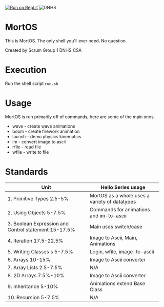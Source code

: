 [![Run on Repl.it](https://repl.it/badge/github/nathanielCherian/MortOS)](https://repl.it/github/nathanielCherian/MortOS) 
![DNHS](https://img.shields.io/badge/DNHS-mortos-brightgreen)

# MortOS
This is MortOS. The only shell you'll ever need. No question.

Created by Scrum Group 1 DNHS CSA

# Execution

Run the shell script ```run.sh```

# Usage
MortOS is run primarily off of commands, here are some of the main ones.

- wave - create wave animations 
- boom - create firework animation
- launch - demo physics kinematics
- im - convert image to ascii
- rfile - read file
- wfile - write to file 



# Standards 

| Unit | Hello Series usage |
| ------------- | ----------- |
|  1. Primitive Types 2.5-5% | MortOS as a whole uses a variety of datatypes|
|  2. Using Objects 5-7.5% | Commands for animations and im-to-ascii |
|  3. Boolean Expression and Control statement 15-17.5% | Main uses switch/case|
|  4. Iteration 17.5-22.5% | Image to Ascii, Main, Animations |
|  5. Writing Classes s 5-7.5% | Login, wfile, image-to-ascii|
|  6. Arrays 10-15% | Image to Ascii converter |
|  7. Array Lists 2.5-7.5% | N/A |
|  8. 2D Arrays 7.5%-10% | Image to Ascii converter |
|  9. Inheritance 5-10% | Animations extend Base Class|
| 10. Recursion 5-7.5% | N/A |

